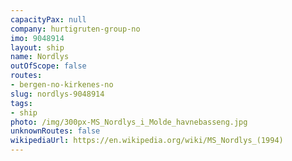 ```yaml
---
capacityPax: null
company: hurtigruten-group-no
imo: 9048914
layout: ship
name: Nordlys
outOfScope: false
routes:
- bergen-no-kirkenes-no
slug: nordlys-9048914
tags:
- ship
photo: /img/300px-MS_Nordlys_i_Molde_havnebasseng.jpg
unknownRoutes: false
wikipediaUrl: https://en.wikipedia.org/wiki/MS_Nordlys_(1994)
---
```


